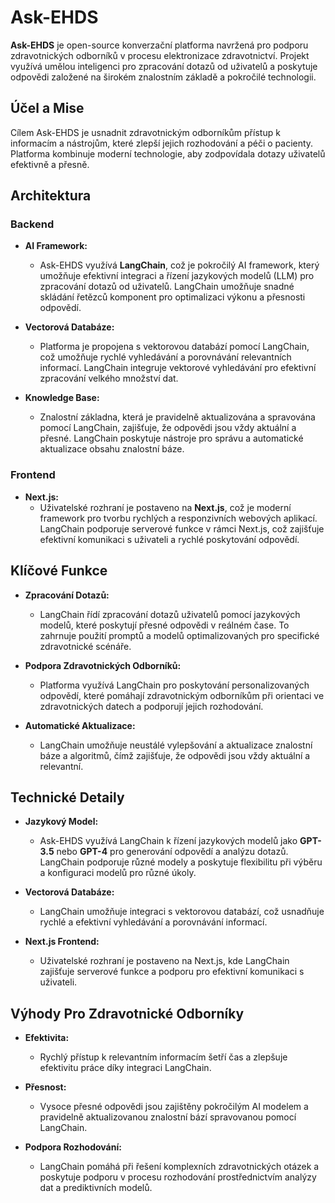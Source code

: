 # Ask-EHDS

**Ask-EHDS** je open-source konverzační platforma navržená pro podporu zdravotnických odborníků v procesu elektronizace zdravotnictví. Projekt využívá umělou inteligenci pro zpracování dotazů od uživatelů a poskytuje odpovědi založené na širokém znalostním základě a pokročilé technologii.

## Účel a Mise

Cílem Ask-EHDS je usnadnit zdravotnickým odborníkům přístup k informacím a nástrojům, které zlepší jejich rozhodování a péči o pacienty. Platforma kombinuje moderní technologie, aby zodpovídala dotazy uživatelů efektivně a přesně.

## Architektura

### Backend

- **AI Framework:** 
  - Ask-EHDS využívá **LangChain**, což je pokročilý AI framework, který umožňuje efektivní integraci a řízení jazykových modelů (LLM) pro zpracování dotazů od uživatelů. LangChain umožňuje snadné skládání řetězců komponent pro optimalizaci výkonu a přesnosti odpovědí.

- **Vectorová Databáze:** 
  - Platforma je propojena s vektorovou databází pomocí LangChain, což umožňuje rychlé vyhledávání a porovnávání relevantních informací. LangChain integruje vektorové vyhledávání pro efektivní zpracování velkého množství dat.

- **Knowledge Base:** 
  - Znalostní základna, která je pravidelně aktualizována a spravována pomocí LangChain, zajišťuje, že odpovědi jsou vždy aktuální a přesné. LangChain poskytuje nástroje pro správu a automatické aktualizace obsahu znalostní báze.

### Frontend

- **Next.js:** 
  - Uživatelské rozhraní je postaveno na **Next.js**, což je moderní framework pro tvorbu rychlých a responzivních webových aplikací. LangChain podporuje serverové funkce v rámci Next.js, což zajišťuje efektivní komunikaci s uživateli a rychlé poskytování odpovědí.

## Klíčové Funkce

- **Zpracování Dotazů:** 
  - LangChain řídí zpracování dotazů uživatelů pomocí jazykových modelů, které poskytují přesné odpovědi v reálném čase. To zahrnuje použití promptů a modelů optimalizovaných pro specifické zdravotnické scénáře.

- **Podpora Zdravotnických Odborníků:** 
  - Platforma využívá LangChain pro poskytování personalizovaných odpovědí, které pomáhají zdravotnickým odborníkům při orientaci ve zdravotnických datech a podporují jejich rozhodování.

- **Automatické Aktualizace:** 
  - LangChain umožňuje neustálé vylepšování a aktualizace znalostní báze a algoritmů, čímž zajišťuje, že odpovědi jsou vždy aktuální a relevantní.

## Technické Detaily

- **Jazykový Model:** 
  - Ask-EHDS využívá LangChain k řízení jazykových modelů jako **GPT-3.5** nebo **GPT-4** pro generování odpovědí a analýzu dotazů. LangChain podporuje různé modely a poskytuje flexibilitu při výběru a konfiguraci modelů pro různé úkoly.

- **Vectorová Databáze:** 
  - LangChain umožňuje integraci s vektorovou databází, což usnadňuje rychlé a efektivní vyhledávání a porovnávání informací.

- **Next.js Frontend:** 
  - Uživatelské rozhraní je postaveno na Next.js, kde LangChain zajišťuje serverové funkce a podporu pro efektivní komunikaci s uživateli.

## Výhody Pro Zdravotnické Odborníky

- **Efektivita:** 
  - Rychlý přístup k relevantním informacím šetří čas a zlepšuje efektivitu práce díky integraci LangChain.

- **Přesnost:** 
  - Vysoce přesné odpovědi jsou zajištěny pokročilým AI modelem a pravidelně aktualizovanou znalostní bází spravovanou pomocí LangChain.

- **Podpora Rozhodování:** 
  - LangChain pomáhá při řešení komplexních zdravotnických otázek a poskytuje podporu v procesu rozhodování prostřednictvím analýzy dat a prediktivních modelů.
